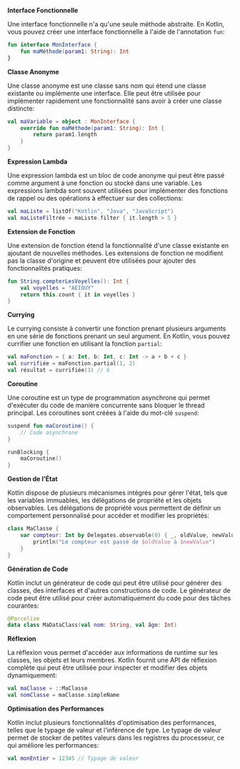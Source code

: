 **Interface Fonctionnelle**

Une interface fonctionnelle n'a qu'une seule méthode abstraite. En Kotlin, vous pouvez créer une interface fonctionnelle à l'aide de l'annotation `fun`:

```kotlin
fun interface MonInterface {
    fun maMéthode(param1: String): Int
}
```

**Classe Anonyme**

Une classe anonyme est une classe sans nom qui étend une classe existante ou implémente une interface. Elle peut être utilisée pour implémenter rapidement une fonctionnalité sans avoir à créer une classe distincte:

```kotlin
val maVariable = object : MonInterface {
    override fun maMéthode(param1: String): Int {
        return param1.length
    }
}
```

**Expression Lambda**

Une expression lambda est un bloc de code anonyme qui peut être passé comme argument à une fonction ou stocké dans une variable. Les expressions lambda sont souvent utilisées pour implémenter des fonctions de rappel ou des opérations à effectuer sur des collections:

```kotlin
val maListe = listOf("Kotlin", "Java", "JavaScript")
val maListeFiltrée = maListe.filter { it.length > 5 }
```

**Extension de Fonction**

Une extension de fonction étend la fonctionnalité d'une classe existante en ajoutant de nouvelles méthodes. Les extensions de fonction ne modifient pas la classe d'origine et peuvent être utilisées pour ajouter des fonctionnalités pratiques:

```kotlin
fun String.compterLesVoyelles(): Int {
    val voyelles = "AEIOUY"
    return this.count { it in voyelles }
}
```

**Currying**

Le currying consiste à convertir une fonction prenant plusieurs arguments en une série de fonctions prenant un seul argument. En Kotlin, vous pouvez currifier une fonction en utilisant la fonction `partial`:

```kotlin
val maFonction = { a: Int, b: Int, c: Int -> a + b + c }
val currifiée = maFonction.partial(1, 2)
val résultat = currifiée(3) // 6
```

**Coroutine**

Une coroutine est un type de programmation asynchrone qui permet d'exécuter du code de manière concurrente sans bloquer le thread principal. Les coroutines sont créées à l'aide du mot-clé `suspend`:

```kotlin
suspend fun maCoroutine() {
    // Code asynchrone
}

runBlocking {
    maCoroutine()
}
```

**Gestion de l'État**

Kotlin dispose de plusieurs mécanismes intégrés pour gérer l'état, tels que les variables immuables, les délégations de propriété et les objets observables. Les délégations de propriété vous permettent de définir un comportement personnalisé pour accéder et modifier les propriétés:

```kotlin
class MaClasse {
    var compteur: Int by Delegates.observable(0) { _, oldValue, newValue ->
        println("Le compteur est passé de $oldValue à $newValue")
    }
}
```

**Génération de Code**

Kotlin inclut un générateur de code qui peut être utilisé pour générer des classes, des interfaces et d'autres constructions de code. Le générateur de code peut être utilisé pour créer automatiquement du code pour des tâches courantes:

```kotlin
@Parcelize
data class MaDataClass(val nom: String, val âge: Int)
```

**Réflexion**

La réflexion vous permet d'accéder aux informations de runtime sur les classes, les objets et leurs membres. Kotlin fournit une API de réflexion complète qui peut être utilisée pour inspecter et modifier des objets dynamiquement:

```kotlin
val maClasse = ::MaClasse
val nomClasse = maClasse.simpleName
```

**Optimisation des Performances**

Kotlin inclut plusieurs fonctionnalités d'optimisation des performances, telles que le typage de valeur et l'inférence de type. Le typage de valeur permet de stocker de petites valeurs dans les registres du processeur, ce qui améliore les performances:

```kotlin
val monEntier = 12345 // Typage de valeur
```